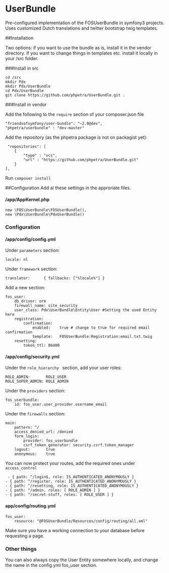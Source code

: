 # UserBundle
Pre-configured implementation of the FOSUserBundle in symfony3 projects. 
Uses customized Dutch translations and twitter bootstrap twig templates.

##Installation

Two options: if you want to use the bundle as is, install it in the vendor directory. If you want to change things in templates etc. install it locally in your /src folder.

###Install in src
	
	cd /src
	mkdir Pdx
	mkdir Pdx/UserBundle
	cd Pdx/UserBundle
	git clone https://github.com/phpetra/UserBundle.git .
	
###Install in vendor

Add the following to the `require` section of your composer.json file

	"friendsofsymfony/user-bundle": "~2.0@dev",
    "phpetra/userbundle" : "dev-master"
    
Add the repository (as the phpetra package is not on packagist yet):

	 "repositories": [
        {
            "type" : "vcs",
            "url" : "https://github.com/phpetra/UserBundle.git"
        }
    ],
    
Run `composer install`

##Configuration
Add al these settings in the approriate files.

#### /app/AppKernel.php 

	new \FOS\UserBundle\FOSUserBundle(),
	new \Pdx\UserBundle\PdxUserBundle()

### Configuration
    
#### /app/config/config.yml 

Under `parameters` section:

	locale: nl
	
	
Under `framework` section:

	translator:      { fallbacks: ["%locale%"] }
	
Add a new section:

	fos_user:
	    db_driver: orm 
	    firewall_name: site_security
	    user_class: Pdx\UserBundle\Entity\User #Setting the used Entity here
	    registration:
	        confirmation:
	            enabled:    true # change to true for required email confirmation
	            template:   FOSUserBundle:Registration:email.txt.twig
	    resetting:
	        token_ttl: 86400
        
#### /app/config/security.yml

Under the `role_hierarchy ` section, add your user roles:

    ROLE_ADMIN:       ROLE_USER
    ROLE_SUPER_ADMIN: ROLE_ADMIN

Under the `providers` section:

	fos_userbundle:
    	id: fos_user.user_provider.username_email

Under the `firewalls` section:

	main:
        pattern: ^/
        access_denied_url: /denied
        form_login:
            provider: fos_userbundle
            csrf_token_generator: security.csrf.token_manager
        logout:       true
        anonymous:    true
        
You can now protect your routes, add the required ones under `access_control`

	 - { path: ^/login$, role: IS_AUTHENTICATED_ANONYMOUSLY }
    - { path: ^/register, role: IS_AUTHENTICATED_ANONYMOUSLY }
    - { path: ^/resetting, role: IS_AUTHENTICATED_ANONYMOUSLY }
    - { path: ^/admin, roles: [ ROLE_ADMIN ] }
    - { path: ^/secret-stuff, roles: [ ROLE_USER ] }


#### app/config/routing.yml

	fos_user:
	    resource: "@FOSUserBundle/Resources/config/routing/all.xml"


Make sure you have a working connection to your database before requesting a page.

### Other things
You can also always copy the User Entity somewhere locally, and change the name in the config.yml fos_user section.




